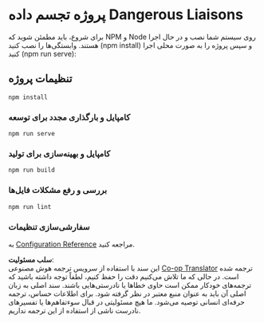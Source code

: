 <!--
CO_OP_TRANSLATOR_METADATA:
{
  "original_hash": "5c51a54dd89075a7a362890117b7ed9e",
  "translation_date": "2025-08-24T01:00:01+00:00",
  "source_file": "3-Data-Visualization/13-meaningful-visualizations/solution/README.md",
  "language_code": "fa"
}
-->
# پروژه تجسم داده Dangerous Liaisons

برای شروع، باید مطمئن شوید که NPM و Node روی سیستم شما نصب و در حال اجرا هستند. وابستگی‌ها را نصب کنید (npm install) و سپس پروژه را به صورت محلی اجرا کنید (npm run serve):

## تنظیمات پروژه
```
npm install
```

### کامپایل و بارگذاری مجدد برای توسعه
```
npm run serve
```

### کامپایل و بهینه‌سازی برای تولید
```
npm run build
```

### بررسی و رفع مشکلات فایل‌ها
```
npm run lint
```

### سفارشی‌سازی تنظیمات
به [Configuration Reference](https://cli.vuejs.org/config/) مراجعه کنید.

**سلب مسئولیت**:  
این سند با استفاده از سرویس ترجمه هوش مصنوعی [Co-op Translator](https://github.com/Azure/co-op-translator) ترجمه شده است. در حالی که ما تلاش می‌کنیم دقت را حفظ کنیم، لطفاً توجه داشته باشید که ترجمه‌های خودکار ممکن است حاوی خطاها یا نادرستی‌هایی باشند. سند اصلی به زبان اصلی آن باید به عنوان منبع معتبر در نظر گرفته شود. برای اطلاعات حساس، ترجمه حرفه‌ای انسانی توصیه می‌شود. ما هیچ مسئولیتی در قبال سوءتفاهم‌ها یا تفسیرهای نادرست ناشی از استفاده از این ترجمه نداریم.